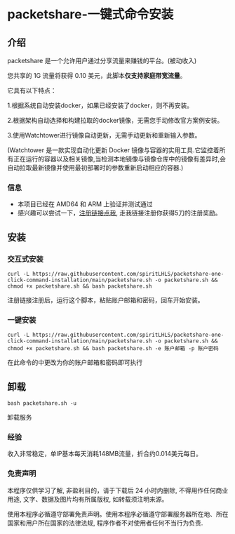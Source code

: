 # packetshare-一键式命令安装

## 介绍

packetshare 是一个允许用户通过分享流量来赚钱的平台。(被动收入)

您共享的 1G 流量将获得 0.10 美元，此脚本**仅支持家庭带宽流量**。

它具有以下特点：

1.根据系统自动安装docker，如果已经安装了docker，则不再安装。

2.根据架构自动选择和构建拉取的docker镜像，无需您手动修改官方案例安装。
    
3.使用Watchtower进行镜像自动更新，无需手动更新和重新输入参数。

(Watchtower 是一款实现自动化更新 Docker 镜像与容器的实用工具.它监控着所有正在运行的容器以及相关镜像,当检测本地镜像与镜像仓库中的镜像有差异时,会自动拉取最新镜像并使用最初部署时的参数重新启动相应的容器.)

### 信息

- 本项目已经在 AMD64 和 ARM 上验证并测试通过
- 感兴趣可以尝试一下，[注册链接点我](https://www.packetshare.io/?code=D56687E3945939C7), 走我链接注册你获得5刀的注册奖励。

## 安装

### 交互式安装

```shell
curl -L https://raw.githubusercontent.com/spiritLHLS/packetshare-one-click-command-installation/main/packetshare.sh -o packetshare.sh && chmod +x packetshare.sh && bash packetshare.sh
```

注册链接注册后，运行这个脚本，粘贴账户邮箱和密码，回车开始安装。

### 一键安装

```shell
curl -L https://raw.githubusercontent.com/spiritLHLS/packetshare-one-click-command-installation/main/packetshare.sh -o packetshare.sh && chmod +x packetshare.sh && bash packetshare.sh -e 账户邮箱 -p 账户密码
```

在此命令的中更改为你的账户邮箱和密码即可执行

## 卸载

```shell
bash packetshare.sh -u
```

卸载服务

### 经验

收入非常稳定，单IP基本每天消耗148MB流量，折合约0.014美元每日。

### 免责声明

本程序仅供学习了解, 非盈利目的，请于下载后 24 小时内删除, 不得用作任何商业用途, 文字、数据及图片均有所属版权, 如转载须注明来源。

使用本程序必循遵守部署免责声明。使用本程序必循遵守部署服务器所在地、所在国家和用户所在国家的法律法规, 程序作者不对使用者任何不当行为负责.
